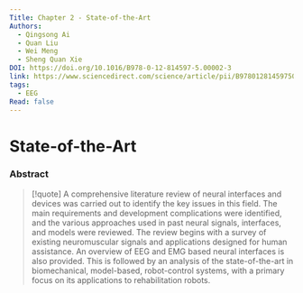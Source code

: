 ```yaml
---
Title: Chapter 2 - State-of-the-Art
Authors:
  - Qingsong Ai
  - Quan Liu
  - Wei Meng
  - Sheng Quan Xie
DOI: https://doi.org/10.1016/B978-0-12-814597-5.00002-3
link: https://www.sciencedirect.com/science/article/pii/B9780128145975000023?ref=pdf_download&fr=RR-2&rr=84e95f68997310c5
tags:
  - EEG
Read: false
---
```


# State-of-the-Art

### Abstract
> [!quote] A comprehensive literature review of neural interfaces and devices was carried out to identify the key issues in this field. The main requirements and development complications were identified, and the various approaches used in past neural signals, interfaces, and models were reviewed. The review begins with a survey of existing neuromuscular signals and applications designed for human assistance. An overview of EEG and EMG based neural interfaces is also provided. This is followed by an analysis of the state-of-the-art in biomechanical, model-based, robot-control systems, with a primary focus on its applications to rehabilitation robots.


